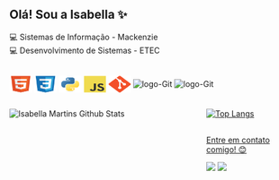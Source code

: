 ##   Olá! Sou a Isabella ✨ 

💻 Sistemas de Informação - Mackenzie
<br> 
💻 Desenvolvimento de Sistemas - ETEC

<br/>
 <div align="left">
  <img align="center" alt="logo-HTML" height="30" width="40" src="https://raw.githubusercontent.com/devicons/devicon/master/icons/html5/html5-original.svg">
  <img align="center" alt="logo-CSS" height="30" width="40" src="https://raw.githubusercontent.com/devicons/devicon/master/icons/css3/css3-original.svg">
  <img align="center" alt="logo-Python" height="30" width="40" src="https://raw.githubusercontent.com/devicons/devicon/master/icons/python/python-original.svg">
  <img align="center" alt="logo-Javascript" height="30" width="40" src="https://raw.githubusercontent.com/devicons/devicon/master/icons/javascript/javascript-original.svg">
  <img align="center" alt="logo-Git" height="30" width="40" src="https://raw.githubusercontent.com/devicons/devicon/master/icons/git/git-original.svg"> 
  <img align="center" alt="logo-Git" height="30" width="40" src="https://w7.pngwing.com/pngs/509/412/png-transparent-microsoft-sql-server-microsoft-azure-sql-database-table-table-furniture-text-logo.png">
  <img align="center" alt="logo-Git" height="40" width="40" src="https://github.com/ibellmartins/ibellmartins/assets/106943011/76b61357-2995-4765-86a4-e885948ee2b1">
  
 ##
  <div>
  <a href="https://github.com/ibellmartins">
    <img height="180em" width="350px" align="left" alt="Isabella Martins Github Stats" src="https://github-readme-stats.vercel.app/api?username=ibellmartins&show_icons=true&hide_border=true&theme=dracula"/>
    <img height="180em" width="350px" alt="Top Langs" src="https://github-readme-stats.vercel.app/api/top-langs/?username=ibellmartins&layout=compact&langs_count=7&theme=dracula" />
</div>
 
 ##
 
Entre em contato comigo! 😊
<div>
  <a href = "https://www.linkedin.com/in/isabella-martins-sofia/"><img src="https://img.shields.io/badge/-Linkedin-%23333?style=for-the-badge&logo=gmail&logoColor=pink" target="_blank"></a>
  <a href ="mailto:bellasofiamartins@gmail.com"><img src="https://img.shields.io/badge/-Gmail-%23333?style=for-the-badge&logo=gmail&logoColor=pink" target="_blank"></a>
 </div>
